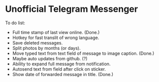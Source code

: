 # Unofficial Telegram Messenger
To do list:  
* Full time stamp of last view online. (Done.)
* Hotkey for fast translit of wrong language.  
* Save deleted messages.  
* Split photos by months (or days).
* Move typed text from text field of message to image caption. (Done.)
* Maybe auto updates from github. (?)
* Ability to expand full message from notification.
* Autosend text from field after click on sticker.
* Show date of forwarded message in title. (Done.)